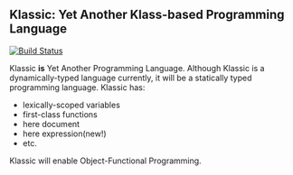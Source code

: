 ## Klassic: Yet Another Klass-based Programming Language

[![Build Status](https://travis-ci.org/klassic/klassic.png?branch=master)](https://travis-ci.org/klassic/klassic)

Klassic **is** Yet Another Programming Language.  Although Klassic is a dynamically-typed
language currently, it will be a statically typed programming language.  Klassic has: 

* lexically-scoped variables
* first-class functions
* here document
* here expression(new!)
* etc.

Klassic will enable Object-Functional Programming.
